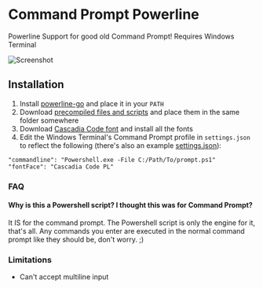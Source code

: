 # Command Prompt Powerline
Powerline Support for good old Command Prompt! Requires Windows Terminal

![Screenshot](https://github.com/cherryleafroad/Command-Prompt-Powerline/blob/main/readme-files/screenshot.png?raw=true)

## Installation

 1. Install [powerline-go](https://github.com/justjanne/powerline-go) and place it in your `PATH`
 2. Download [precompiled files and scripts](https://github.com/cherryleafroad/Command-Prompt-Powerline/tree/main/prompt) and place them in the same folder somewhere
 3. Download [Cascadia Code font](https://github.com/microsoft/cascadia-code/) and install all the fonts
 4. Edit the Windows Terminal's Command Prompt profile in `settings.json` to reflect the following (there's also an example [settings.json](https://github.com/cherryleafroad/Command-Prompt-Powerline/blob/main/prompt/settings.json)):
 
 ```
 "commandline": "Powershell.exe -File C:/Path/To/prompt.ps1"
 "fontFace": "Cascadia Code PL"
 ```

### FAQ

#### Why is this a Powershell script? I thought this was for Command Prompt?
It IS for the command prompt. The Powershell script is only the engine for it, that's all. Any commands you enter are executed in the normal command prompt like they should be, don't worry. ;)

### Limitations
- Can't accept multiline input

